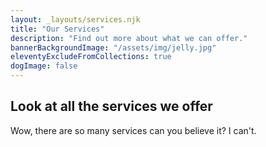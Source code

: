 ```yaml
---
layout: _layouts/services.njk
title: "Our Services"
description: "Find out more about what we can offer."
bannerBackgroundImage: "/assets/img/jelly.jpg"
eleventyExcludeFromCollections: true
dogImage: false
---
```


## Look at all the services we offer

Wow, there are so many services can you believe it? I can't.

